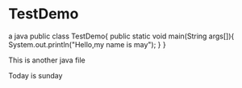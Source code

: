 # TestDemo
a java 
public class TestDemo{
    public static void main(String args[]){
        System.out.println("Hello,my name is may");
    }
}

This is another java file

Today is sunday
